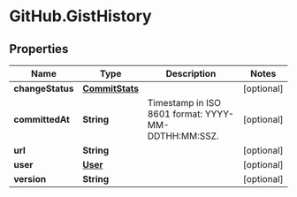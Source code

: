 # GitHub.GistHistory

## Properties

Name | Type | Description | Notes
------------ | ------------- | ------------- | -------------
**changeStatus** | [**CommitStats**](CommitStats.md) |  | [optional] 
**committedAt** | **String** | Timestamp in ISO 8601 format: YYYY-MM-DDTHH:MM:SSZ. | [optional] 
**url** | **String** |  | [optional] 
**user** | [**User**](User.md) |  | [optional] 
**version** | **String** |  | [optional] 


